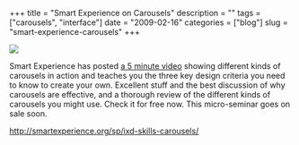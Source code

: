 +++
title = "Smart Experience on Carousels"
description = ""
tags = ["carousels", "interface"]
date = "2009-02-16"
categories = ["blog"]
slug = "smart-experience-carousels"
+++



  <div class="notebook-screenshot"><a href="http://smartexperience.org/sp/ixd-skills-carousels/"><img id='bluga-thumbnail-1494' class='bluga-thumbnail large' src='http://media.konigi.com/bluga/
wt4999572a9af98.jpg'/></a></div><p>Smart Experience has posted <a href="http://smartexperience.org/sp/ixd-skills-carousels/">a 5 minute video</a> showing different kinds of carousels in action and teaches you the three key design criteria you need to know to create your own. Excellent stuff and the best discussion of why carousels are effective, and a thorough review of the different kinds of carousels you might use. Check it for free now. This micro-seminar goes on sale soon.</p>
    
  <a href="http://smartexperience.org/sp/ixd-skills-carousels/">http://smartexperience.org/sp/ixd-skills-carousels/</a>
